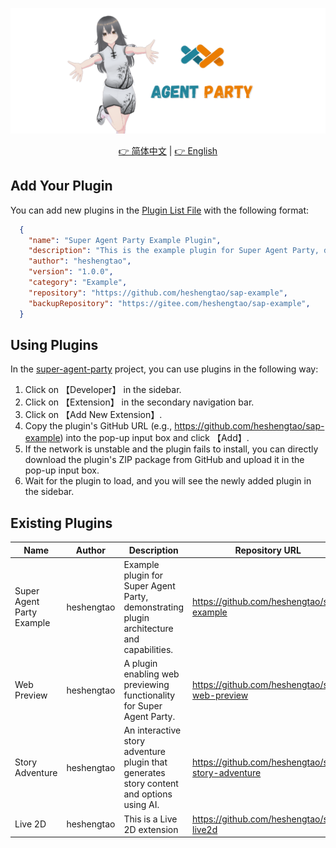 ![image](img/agent_party.png)

<div align="center">
  <a href="./README_ZH.md">👉 简体中文</a> |
  <a href="./README.md">👉 English</a>
</div>

## Add Your Plugin  

You can add new plugins in the [Plugin List File](/plugins.json) with the following format:  

```json  
  {  
    "name": "Super Agent Party Example Plugin",  
    "description": "This is the example plugin for Super Agent Party, demonstrating the plugin architecture and capabilities.",  
    "author": "heshengtao",  
    "version": "1.0.0",  
    "category": "Example",  
    "repository": "https://github.com/heshengtao/sap-example",
    "backupRepository": "https://gitee.com/heshengtao/sap-example",  
  }  
```  

## Using Plugins  

In the [super-agent-party](https://github.com/heshengtao/super-agent-party) project, you can use plugins in the following way:  

1. Click on 【Developer】 in the sidebar.  
2. Click on 【Extension】 in the secondary navigation bar.  
3. Click on 【Add New Extension】.  
4. Copy the plugin's GitHub URL (e.g., https://github.com/heshengtao/sap-example) into the pop-up input box and click 【Add】.  
5. If the network is unstable and the plugin fails to install, you can directly download the plugin's ZIP package from GitHub and upload it in the pop-up input box.  
6. Wait for the plugin to load, and you will see the newly added plugin in the sidebar.

## Existing Plugins

| Name                  | Author            | Description                                                        | Repository URL                                   |
|-----------------------|-------------------|--------------------------------------------------------------------|--------------------------------------------------|
| Super Agent Party Example | heshengtao        | Example plugin for Super Agent Party, demonstrating plugin architecture and capabilities. | https://github.com/heshengtao/sap-example        |
| Web Preview           | heshengtao        | A plugin enabling web previewing functionality for Super Agent Party. | https://github.com/heshengtao/sap-web-preview    |
| Story Adventure       | heshengtao | An interactive story adventure plugin that generates story content and options using AI. | https://github.com/heshengtao/sap-story-adventure |
| Live 2D      | heshengtao  | This is a Live 2D extension                   | https://github.com/heshengtao/sap-live2d  |